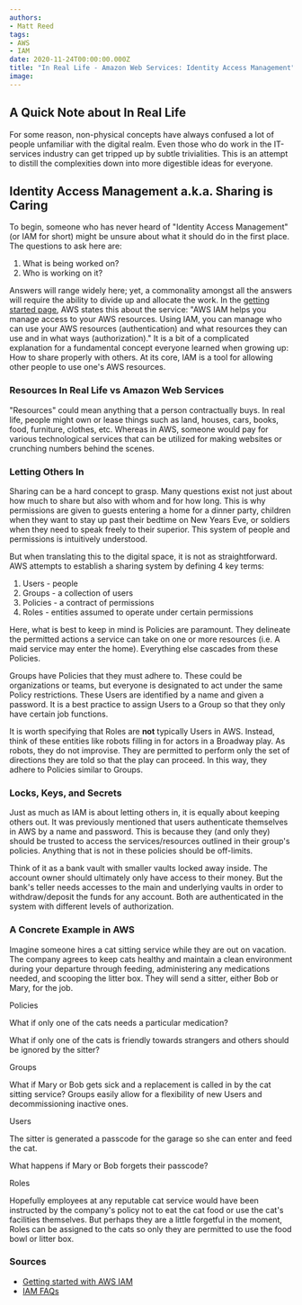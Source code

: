 ```yaml
---
authors:
- Matt Reed
tags:
- AWS
- IAM
date: 2020-11-24T00:00:00.000Z
title: "In Real Life - Amazon Web Services: Identity Access Management"
image: 
---
```


## A Quick Note about In Real Life

For some reason, non-physical concepts have always confused a lot of people unfamiliar with the digital realm. Even those who do work in the IT-services industry can get tripped up by subtle trivialities. This is an attempt to distill the complexities down into more digestible ideas for everyone.

## Identity Access Management a.k.a. Sharing is Caring

To begin, someone who has never heard of "Identity Access Management" (or IAM for short) might be unsure about what it should do in the first place. The questions to ask here are:

1. What is being worked on?
1. Who is working on it?

Answers will range widely here; yet, a commonality amongst all the answers will require the ability to divide up and allocate the work. In the [getting started page](https://aws.amazon.com/iam/getting-started/), AWS states this about the service:
    "AWS IAM helps you manage access to your AWS resources. Using IAM, you can manage who can use your AWS resources (authentication) and what resources they can use and in what ways (authorization)."
It is a bit of a complicated explanation for a fundamental concept everyone learned when growing up: How to share properly with others. At its core, IAM is a tool for allowing other people to use one's AWS resources.

### Resources In Real Life vs Amazon Web Services

"Resources" could mean anything that a person contractually buys. In real life, people might own or lease things such as land, houses, cars, books, food, furniture, clothes, etc. Whereas in AWS, someone would pay for various technological services that can be utilized for making websites or crunching numbers behind the scenes.

### Letting Others In

Sharing can be a hard concept to grasp. Many questions exist not just about how much to share but also with whom and for how long. This is why permissions are given to guests entering a home for a dinner party, children when they want to stay up past their bedtime on New Years Eve, or soldiers when they need to speak freely to their superior. This system of people and permissions is intuitively understood.

But when translating this to the digital space, it is not as straightforward. AWS attempts to establish a sharing system by defining 4 key terms:

1. Users - people
1. Groups - a collection of users
1. Policies - a contract of permissions
1. Roles - entities assumed to operate under certain permissions

Here, what is best to keep in mind is Policies are paramount. They delineate the permitted actions a service can take on one or more resources (i.e. A maid service may enter the home). Everything else cascades from these Policies.

Groups have Policies that they must adhere to. These could be organizations or teams, but everyone is designated to act under the same Policy restrictions. These Users are identified by a name and given a password. It is a best practice to assign Users to a Group so that they only have certain job functions.

It is worth specifying that Roles are **not** typically Users in AWS. Instead, think of these entities like robots filling in for actors in a Broadway play. As robots, they do not improvise. They are permitted to perform only the set of directions they are told so that the play can proceed. In this way, they adhere to Policies similar to Groups.

### Locks, Keys, and Secrets

Just as much as IAM is about letting others in, it is equally about keeping others out. It was previously mentioned that users authenticate themselves in AWS by a name and password. This is because they (and only they) should be trusted to access the services/resources outlined in their group's policies. Anything that is not in these policies should be off-limits.

Think of it as a bank vault with smaller vaults locked away inside. The account owner should ultimately only have access to their money. But the bank's teller needs accesses to the main and underlying vaults in order to withdraw/deposit the funds for any account. Both are authenticated in the system with different levels of authorization.

### A Concrete Example in AWS

Imagine someone hires a cat sitting service while they are out on vacation. The company agrees to keep cats healthy and maintain a clean environment during your departure through feeding, administering any medications needed, and scooping the litter box. They will send a sitter, either Bob or Mary, for the job.

Policies

What if only one of the cats needs a particular medication?

What if only one of the cats is friendly towards strangers and others should be ignored by the sitter?

Groups

What if Mary or Bob gets sick and a replacement is called in by the cat sitting service? Groups easily allow for a flexibility of new Users and decommissioning inactive ones.

Users

The sitter is generated a passcode for the garage so she can enter and feed the cat.

What happens if Mary or Bob forgets their passcode?

Roles

Hopefully employees at any reputable cat service would have been instructed by the company's policy not to eat the cat food or use the cat's facilities themselves. But perhaps they are a little forgetful in the moment, Roles can be assigned to the cats so only they are permitted to use the food bowl or litter box.

### Sources

* [Getting started with AWS IAM](https://aws.amazon.com/iam/getting-started/)
* [IAM FAQs](https://aws.amazon.com/iam/faqs/)
